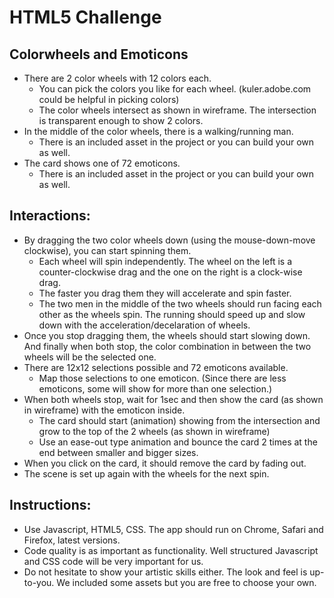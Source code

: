 HTML5 Challenge
===============

Colorwheels and Emoticons 
-------------------------
* There are 2 color wheels with 12 colors each. 
  * You can pick the colors you like for each wheel. (kuler.adobe.com could be helpful in picking colors)
  * The color wheels intersect as shown in wireframe. The intersection is transparent enough to show 2 colors.
* In the middle of the color wheels, there is a walking/running man. 
  * There is an included asset in the project or you can build your own as well.
* The card shows one of 72 emoticons.
  * There is an included asset in the project or you can build your own as well.

Interactions:
-------------
* By dragging the two color wheels down (using the mouse-down-move clockwise), you can start spinning them. 
  * Each wheel will spin independently. The wheel on the left is a counter-clockwise drag and the one on the right is a clock-wise drag.
  * The faster you drag them they will accelerate and spin faster. 
  * The two men in the middle of the two wheels should run facing each other as the wheels spin. The running should speed up and slow down with the acceleration/decelaration of wheels.
* Once you stop dragging them, the wheels should start slowing down. And finally when both stop, the color combination in between the two wheels will be the selected one.
* There are 12x12 selections possible and 72 emoticons available. 
  * Map those selections to one emoticon. (Since there are less emoticons, some will show for more than one selection.)
* When both wheels stop, wait for 1sec and then show the card (as shown in wireframe) with the emoticon inside. 
  * The card should start (animation) showing from the intersection and grow to the top of the 2 wheels (as shown in wireframe)
  * Use an ease-out type animation and bounce the card 2 times at the end between smaller and bigger sizes.
* When you click on the card, it should remove the card by fading out.
* The scene is set up again with the wheels for the next spin.

Instructions:
-------------
* Use Javascript, HTML5, CSS. The app should run on Chrome, Safari and Firefox, latest versions.
* Code quality is as important as functionality. Well structured Javascript and CSS code will be very important for us. 
* Do not hesitate to show your artistic skills either. The look and feel is up-to-you. We included some assets but you are free to choose your own.



